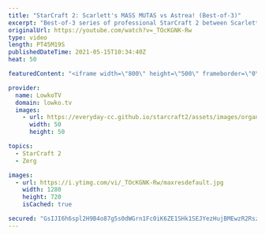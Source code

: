```yaml
---
title: "StarCraft 2: Scarlett's MASS MUTAS vs Astrea! (Best-of-3)"
excerpt: "Best-of-3 series of professional StarCraft 2 between Scarlett and Astrea. In this series Scarlett goes for several types of aggression (Queen pushes, Swarm Hosts and Mutalisks) to prevent the game from going to the late game.  Support my work on Patreon: http://www.patreon.com/lowkotv Become a YouTube"
originalUrl: https://youtube.com/watch?v=_TOcKGNK-Rw
type: video
length: PT45M19S
publishedDateTime: 2021-05-15T10:34:40Z
heat: 50

featuredContent: "<iframe width=\"800\" height=\"500\" frameborder=\"0\" src=\"https://www.youtube.com/embed/_TOcKGNK-Rw\" allow=\"accelerometer; autoplay; encrypted-media; gyroscope; picture-in-picture\" allowfullscreen></iframe>"

provider:
  name: LowkoTV
  domain: lowko.tv
  images:
    - url: https://everyday-cc.github.io/starcraft2/assets/images/organizations/lowko.tv-50x50.jpg
      width: 50
      height: 50

topics:
  - StarCraft 2
  - Zerg

images:
  - url: https://i.ytimg.com/vi/_TOcKGNK-Rw/maxresdefault.jpg
    width: 1280
    height: 720
    isCached: true

secured: "GsIJI6h6spl2H9B4o87g5s0dWGrn1Fc0iK6ZE1SHk1SEJYezHujBMEwzR2RszWwrl4SZeIDSJ8RuVcTef0NlSKHBTPqpOVH5i9LSEOPqRzXlX8MZZJSt+mmos4VK6xm3wmJrB6zEUDYAvMJQ0L/nHwUDjsGinQBTnBLknLZtSXXJiOVKG9MQuvxj+S5Yulicq7hqNXx84lTwKPcO5Puz1VmE4A+7uEoUwunkhY0gIW3ViJwJFhnwmmnCS2DqYeVn+rST7aCwOoVO7QNa1KlCNbvBrIz08LLSffxk0C/DddkVWLk4D6aQcFwcrxyIQZY2IwIsKwAiFoYwpMC35WKtvFOefOR1kWprTdq5vqHRPfEkPLIaObpCBghkZTPC1D7HaR88NHyNe/KOS7sXsnLHwfv3I0o35xttLHFYTRAPT3oVSklOVJAiTai1E31s4Mnb;pothMfhNTIaDIscQ9qT8dA=="
---
```


